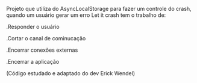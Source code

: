 Projeto que utiliza do AsyncLocalStorage para fazer um controle do crash, quando um usuário gerar um erro Let it crash tem o trabalho de:

.Responder o usuário

.Cortar o canal de cominucação

.Encerrar conexões externas

.Encerrar a aplicação


(Código estudado e adaptado do dev Erick Wendel)
